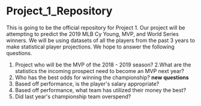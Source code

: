 # Project_1_Repository
This is going to be the official repository for Project 1.
Our project will be attempting to predict the 2019 MLB Cy Young, MVP, and World Series winners.
We will be using datasets of all the players from the past 3 years to make statistical player projections.
We hope to answer the following questions.
1. Project who will be the MVP of the 2018 - 2019 season? 2.What are the statistics the incoming prospect need to become an MVP next year?
3. Who has the best odds for winning the championship? **new questions** 
1. Based off performance, is the player's salary appropriate?
2. Based off performance, what team has utilized their money the best?
3. Did last year's championship team overspend? 
